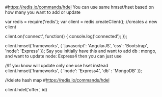 #https://redis.io/commands/hdel
You can use same hmset/hset based on how many you want to add or update

var redis = require('redis');
var client = redis.createClient(); //creates a new client

client.on('connect', function() {
    console.log('connected');
});

client.hmset('frameworks', {
    'javascript': 'AngularJS',
    'css': 'Bootstrap',
    'node': 'Express'
});
Say you initially have this and want to add db : mongo, and want to update node: Express4 then you can just use

//If you know will update only one use hset instead
client.hmset('frameworks', {
    'node': 'Express4',
    'db' : 'MongoDB'
});


//delete hash map 
#https://redis.io/commands/hdel

client.hdel('offer', id)